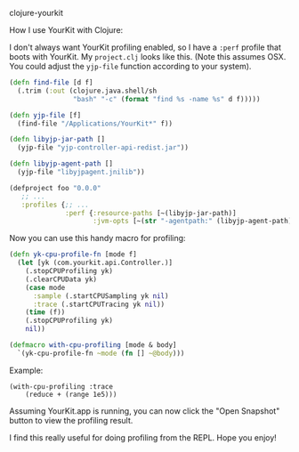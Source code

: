 clojure-yourkit

How I use YourKit with Clojure:

I don't always want YourKit profiling enabled, so I have a `:perf` profile that
boots with YourKit. My `project.clj` looks like this. (Note this assumes OSX. You
could adjust the `yjp-file` function according to your system).

```clj
(defn find-file [d f]
  (.trim (:out (clojure.java.shell/sh
                "bash" "-c" (format "find %s -name %s" d f)))))

(defn yjp-file [f]
  (find-file "/Applications/YourKit*" f))

(defn libyjp-jar-path []
  (yjp-file "yjp-controller-api-redist.jar"))

(defn libyjp-agent-path []
  (yjp-file "libyjpagent.jnilib"))

(defproject foo "0.0.0"
   ;; ...
   :profiles {;; ...
              :perf {:resource-paths [~(libyjp-jar-path)]
                     :jvm-opts [~(str "-agentpath:" (libyjp-agent-path))]}})
```

Now you can use this handy macro for profiling:

```clj
(defn yk-cpu-profile-fn [mode f]
  (let [yk (com.yourkit.api.Controller.)]
    (.stopCPUProfiling yk)
    (.clearCPUData yk)
    (case mode
      :sample (.startCPUSampling yk nil)
      :trace (.startCPUTracing yk nil))
    (time (f))
    (.stopCPUProfiling yk)
    nil))

(defmacro with-cpu-profiling [mode & body]
  `(yk-cpu-profile-fn ~mode (fn [] ~@body)))
```

Example:

```
(with-cpu-profiling :trace
    (reduce + (range 1e5)))
```

Assuming YourKit.app is running, you can now click the "Open Snapshot" button to
view the profiling result.

I find this really useful for doing profiling from the REPL.  Hope you enjoy!
